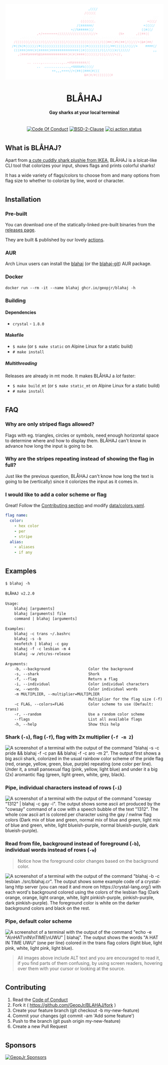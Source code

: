 <p align="center">
  <img width="512" alt="BLÅHAJ ascii art in trans flag colors" src="./logo.svg">
</p>
<h1 align="center">BLÅHAJ</h1>
<h4 align="center">Gay sharks at your local terminal</h4>
<p align="center">
  <br />
    <a href="https://github.com/GeopJr/BLAHAJ/blob/main/CODE_OF_CONDUCT.md"><img src="https://img.shields.io/badge/Contributor%20Covenant-v2.1-ffffff.svg?style=for-the-badge&labelColor=5992a4" alt="Code Of Conduct" /></a>
    <a href="https://github.com/GeopJr/BLAHAJ/blob/main/LICENSE"><img src="https://img.shields.io/badge/LICENSE-BSD--2--Clause-ffffff.svg?style=for-the-badge&labelColor=5992a4" alt="BSD-2-Clause" /></a>
    <a href="https://github.com/GeopJr/BLAHAJ/actions"><img src="https://img.shields.io/github/actions/workflow/status/GeopJr/BLAHAJ/ci.yml?branch=main&labelColor=5992a4&style=for-the-badge" alt="ci action status" /></a>
</p>

#

## What is BLÅHAJ?

Apart from [a cute cuddly shark plushie from IKEA](https://www.ikea.com/us/en/p/blahaj-soft-toy-shark-90373590/), BLÅHAJ is a lolcat-like CLI tool that colorizes your input, shows flags and prints colorful sharks!

It has a wide variety of flags/colors to choose from and many options from flag size to whether to colorize by line, word or character.

#

## Installation

### Pre-built

You can download one of the statically-linked pre-built binaries from the [releases page](https://github.com/GeopJr/BLAHAJ/releases/latest).

They are built & published by our lovely [actions](https://github.com/GeopJr/BLAHAJ/actions/workflows/release.yml).

### AUR

Arch Linux users can install the [blahaj](https://aur.archlinux.org/packages/blahaj) (or the [blahaj-git](https://aur.archlinux.org/packages/blahaj-git)) AUR package.

### Docker

```
docker run --rm -it --name blahaj ghcr.io/geopjr/blahaj -h
```

### Building

#### Dependencies

- `crystal` - `1.8.0`

#### Makefile

- `$ make` (or `$ make static` on Alpine Linux for a static build)
- `# make install`

##### Multithreading

Releases are already in mt mode. It makes BLÅHAJ a *lot* faster:

- `$ make build_mt` (or `$ make static_mt` on Alpine Linux for a static build)
- `# make install`

#

## FAQ

### Why are only striped flags allowed?

Flags with eg. triangles, circles or symbols, need enough horizontal space to determine where and how to display them. BLÅHAJ can't know in advance how long the input is going to be.

### Why are the stripes repeating instead of showing the flag in full?

Just like the previous question, BLÅHAJ can't know how long the text is going to be (vertically) since it colorizes the input as it comes in.

### I would like to add a color scheme or flag

Great! Follow the [Contributing section](#contributing) and modify [data/colors.yaml](./data/colors.yaml).

```yaml
flag name:
  color:
    - hex color
    - per
    - stripe
  alias:
    - aliases
    - if any
```

#

## Examples

```
$ blahaj -h

BLÅHAJ v2.2.0

Usage:
    blahaj [arguments]
    blahaj [arguments] file
    command | blahaj [arguments]

Examples:
    blahaj -c trans ~/.bashrc
    blahaj -s -b
    neofetch | blahaj -c gay
    blahaj -f -c lesbian -m 4
    blahaj -w /etc/os-release

Arguments:
    -b, --background                 Color the background
    -s, --shark                      Shork
    -f, --flag                       Return a flag
    -i, --individual                 Color individual characters
    -w, --words                      Color individual words
    -m MULTIPLIER, --multiplier=MULTIPLIER
                                     Multiplier for the flag size (-f)
    -c FLAG, --colors=FLAG           Color scheme to use (Default: trans)
    -r, --random                     Use a random color scheme
    --flags                          List all available flags
    -h, --help                       Show this help
```

### Shark (`-s`), flag (`-f`), flag with 2x multiplier (`-f -m 2`)

![A screenshot of a terminal with the output of the command "blahaj -s -c pride && blahaj -f -c pan && blahaj -f -c aro -m 2". The output first shows a big ascii shark, colorized in the usual rainbow color scheme of the pride flag (red, orange, yellow, green, blue, purple) repeating (one color per line). Under it, a small pansexual flag (pink, yellow, light blue) and under it a big (2x) aromantic flag (green, light green, white, grey, black).](https://i.imgur.com/SPsIcam.png)

### Pipe, individual characters instead of rows (`-i`)

![A screenshot of a terminal with the output of the command "cowsay "1312" | blahaj -c gay -i". The output shows some ascii art produced by the "cowsay" command of a cow with a speech bubble of the text "1312". The whole cow ascii art is colored per character using the gay / nwlnw flag colors (Dark mix of blue and green, normal mix of blue and green, light mix of blue and green, white, light blueish-purple, normal blueish-purple, dark blueish-purple).](https://i.imgur.com/M3N82H3.png)

### Read from file, background instead of foreground (`-b`), individual words instead of rows (`-w`)

> Notice how the foreground color changes based on the background color.

![A screenshot of a terminal with the output of the command "blahaj -b -c lesbian ./src/blahaj.cr". The output shows some example code of a crystal-lang http server (you can read it and more on https://crystal-lang.org/) with each word's background colored using the colors of the lesbian flag (Dark orange, orange, light orange, white, light pinkish-purple, pinkish-purple, dark pinkish-purple). The foreground color is white on the darker background colors and black on the rest.](https://i.imgur.com/v1mTUmm.png)

### Pipe, default color scheme

![A screenshot of a terminal with the output of the command "echo -e "A\nHAT\nIN\nTIME\nUWU" | blahaj". The output shows the words "A HAT IN TIME UWU" (one per line) colored in the trans flag colors (light blue, light pink, white, light pink, light blue).](https://i.imgur.com/GjY5xP1.png)

> All images above include ALT text and you are encouraged to read it, if you find parts of them confusing, by using screen readers, hovering over them with your cursor or looking at the source.

#

## Contributing

1. Read the [Code of Conduct](https://github.com/GeopJr/BLAHAJ/blob/main/CODE_OF_CONDUCT.md)
2. Fork it ( https://github.com/GeopJr/BLAHAJ/fork )
3. Create your feature branch (git checkout -b my-new-feature)
4. Commit your changes (git commit -am 'Add some feature')
5. Push to the branch (git push origin my-new-feature)
6. Create a new Pull Request

#

## Sponsors

<p align="center">

[![GeopJr Sponsors](https://cdn.jsdelivr.net/gh/GeopJr/GeopJr@main/sponsors.svg)](https://github.com/sponsors/GeopJr)

</p>
